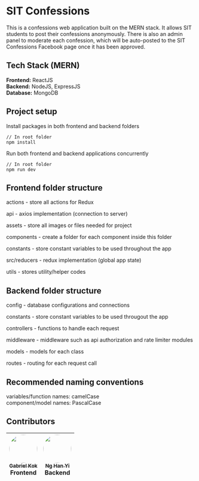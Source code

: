 # SIT Confessions
This is a confessions web application built on the MERN stack. It allows SIT students to post their confessions anonymously. There is also an admin panel to moderate each confession, which will be auto-posted to the SIT Confessions Facebook page once it has been approved.  

## Tech Stack (MERN)
**Frontend:** ReactJS  
**Backend:** NodeJS, ExpressJS  
**Database:** MongoDB  

## Project setup

Install packages in both frontend and backend folders

```
// In root folder
npm install
```

Run both frontend and backend applications concurrently

```
// In root folder
npm run dev
```

## Frontend folder structure

actions - store all actions for Redux

api - axios implementation (connection to server)

assets - store all images or files needed for project

components - create a folder for each component inside this folder

constants - store constant variables to be used throughout the app

src/reducers - redux implementation (global app state)

utils - stores utility/helper codes

## Backend folder structure

config - database configurations and connections

constants - store constant variables to be used througout the app  

controllers - functions to handle each request  

middleware - middleware such as api authorization and rate limiter modules

models - models for each class

routes - routing for each request call

## Recommended naming conventions

variables/function names: camelCase  
component/model names: PascalCase

## Contributors

| [<img src="https://avatars.githubusercontent.com/u/20179273?v=4" style="border-radius: 50%" width="75px;"/><br /><sub><b>Gabriel Kok</b></sub>](https://gabrielkok.com/)<br />Frontend  | [<img src="https://avatars.githubusercontent.com/u/19357352?v=4" style="border-radius: 50%" width="75px;"/><br /><sub><b>Ng Han Yi</b></sub>](https://nghanyi.com)<br />Backend |
| :---: | :---: |